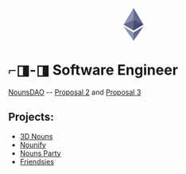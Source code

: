 <p align="center">
  <img width="40" height="66" src="https://raw.githubusercontent.com/0xFloyd/0xFloyd/master/eth.png">
</p>

# ⌐◨-◨ Software Engineer

[NounsDAO](https://github.com/nounsDAO) -- [Proposal 2](https://nouns.wtf/vote/2) and [Proposal 3](https://nouns.wtf/vote/3)

## Projects:
- [3D Nouns](https://3dnouns.xyz)
- [Nounify](https://nounify.wtf/)
- [Nouns Party](https://nouns.party/)
- [Friendsies](https://friendsies.io)
